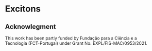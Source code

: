 # Excitons

## Acknowlegment

This work has been partly funded by Fundação para a Ciência e a Tecnologia (FCT-Portugal) under Grant No. EXPL/FIS-MAC/0953/2021.
